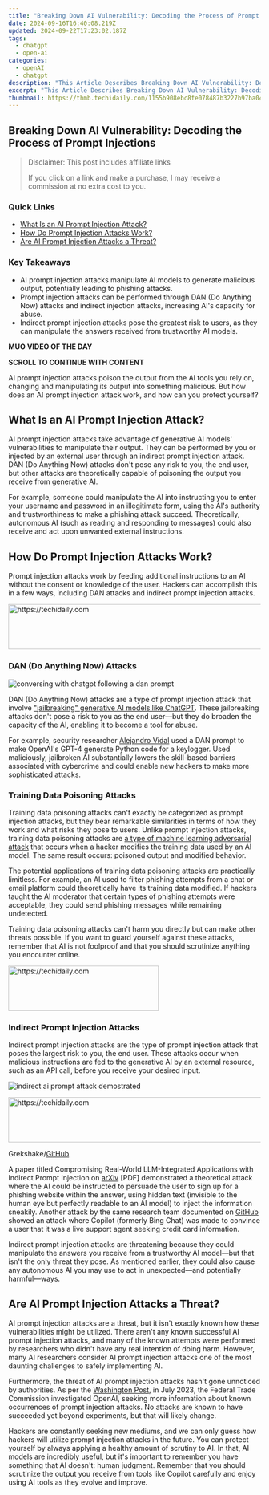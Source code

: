 ```yaml
---
title: "Breaking Down AI Vulnerability: Decoding the Process of Prompt Injections"
date: 2024-09-16T16:40:08.219Z
updated: 2024-09-22T17:23:02.187Z
tags:
  - chatgpt
  - open-ai
categories:
  - openAI
  - chatgpt
description: "This Article Describes Breaking Down AI Vulnerability: Decoding the Process of Prompt Injections"
excerpt: "This Article Describes Breaking Down AI Vulnerability: Decoding the Process of Prompt Injections"
thumbnail: https://thmb.techidaily.com/1155b908ebc8fe078487b3227b97ba044636fc4713be9d07ea00e7f8a9937936.jpeg
---
```


## Breaking Down AI Vulnerability: Decoding the Process of Prompt Injections

>  Disclaimer: This post includes affiliate links
>
>  If you click on a link and make a purchase, I may receive a commission at no extra cost to you.
>

### Quick Links

* [What Is an AI Prompt Injection Attack?](https://homestyler.sjv.io/y209g3)
* [How Do Prompt Injection Attacks Work?](https://turbotech.pxf.io/pyx4je)
* [Are AI Prompt Injection Attacks a Threat?](https://tinyland.pxf.io/org4ra)

### Key Takeaways

* AI prompt injection attacks manipulate AI models to generate malicious output, potentially leading to phishing attacks.
* Prompt injection attacks can be performed through DAN (Do Anything Now) attacks and indirect injection attacks, increasing AI's capacity for abuse.
* Indirect prompt injection attacks pose the greatest risk to users, as they can manipulate the answers received from trustworthy AI models.

**MUO VIDEO OF THE DAY**

**SCROLL TO CONTINUE WITH CONTENT**

 AI prompt injection attacks poison the output from the AI tools you rely on, changing and manipulating its output into something malicious. But how does an AI prompt injection attack work, and how can you protect yourself?

## What Is an AI Prompt Injection Attack?

 AI prompt injection attacks take advantage of generative AI models' vulnerabilities to manipulate their output. They can be performed by you or injected by an external user through an indirect prompt injection attack. DAN (Do Anything Now) attacks don't pose any risk to you, the end user, but other attacks are theoretically capable of poisoning the output you receive from generative AI.

 For example, someone could manipulate the AI into instructing you to enter your username and password in an illegitimate form, using the AI's authority and trustworthiness to make a phishing attack succeed. Theoretically, autonomous AI (such as reading and responding to messages) could also receive and act upon unwanted external instructions.

## How Do Prompt Injection Attacks Work?

 Prompt injection attacks work by feeding additional instructions to an AI without the consent or knowledge of the user. Hackers can accomplish this in a few ways, including DAN attacks and indirect prompt injection attacks.

<!-- affiliate ads begin -->
<a href="https://aligracehair.sjv.io/c/5597632/2080333/19272" target="_top" id="2080333">
  <img src="//a.impactradius-go.com/display-ad/19272-2080333" border="0" alt="https://techidaily.com" width="728" height="90"/>
</a>
<img height="0" width="0" src="https://aligracehair.sjv.io/i/5597632/2080333/19272" style="position:absolute;visibility:hidden;" border="0" />
<!-- affiliate ads end -->

### DAN (Do Anything Now) Attacks

![conversing with chatgpt following a dan prompt](https://static1.makeuseofimages.com/wordpress/wp-content/uploads/2023/11/conversing-with-chatgpt-following-a-dan-prompt.jpg)

 DAN (Do Anything Now) attacks are a type of prompt injection attack that involve ["jailbreaking" generative AI models like ChatGPT](https://www.makeuseof.com/openai-chatgpt-biggest-probelms/). These jailbreaking attacks don't pose a risk to you as the end user—but they do broaden the capacity of the AI, enabling it to become a tool for abuse.

 For example, security researcher [Alejandro Vidal](https://twitter.com/doblepensador/status/1635721485665837059) used a DAN prompt to make OpenAI's GPT-4 generate Python code for a keylogger. Used maliciously, jailbroken AI substantially lowers the skill-based barriers associated with cybercrime and could enable new hackers to make more sophisticated attacks.

### Training Data Poisoning Attacks

 Training data poisoning attacks can't exactly be categorized as prompt injection attacks, but they bear remarkable similarities in terms of how they work and what risks they pose to users. Unlike prompt injection attacks, training data poisoning attacks are [a type of machine learning adversarial attack](https://www.makeuseof.com/what-are-adversarial-attacks-machine-learning/) that occurs when a hacker modifies the training data used by an AI model. The same result occurs: poisoned output and modified behavior.

 The potential applications of training data poisoning attacks are practically limitless. For example, an AI used to filter phishing attempts from a chat or email platform could theoretically have its training data modified. If hackers taught the AI moderator that certain types of phishing attempts were acceptable, they could send phishing messages while remaining undetected.

 Training data poisoning attacks can't harm you directly but can make other threats possible. If you want to guard yourself against these attacks, remember that AI is not foolproof and that you should scrutinize anything you encounter online.

<!-- affiliate ads begin -->
<a href="https://aligracehair.sjv.io/c/5597632/1880956/19272" target="_top" id="1880956">
  <img src="//a.impactradius-go.com/display-ad/19272-1880956" border="0" alt="https://techidaily.com" width="300" height="90"/>
</a>
<img height="0" width="0" src="https://aligracehair.sjv.io/i/5597632/1880956/19272" style="position:absolute;visibility:hidden;" border="0" />
<!-- affiliate ads end -->

### Indirect Prompt Injection Attacks

 Indirect prompt injection attacks are the type of prompt injection attack that poses the largest risk to you, the end user. These attacks occur when malicious instructions are fed to the generative AI by an external resource, such as an API call, before you receive your desired input.

![indirect ai prompt attack demostrated](https://static1.makeuseofimages.com/wordpress/wp-content/uploads/2024/01/indirect-ai-prompt-attack-demostrated.png)

<!-- affiliate ads begin -->
<a href="https://bluettifr.pxf.io/c/5597632/2145082/17095" target="_top" id="2145082">
  <img src="//a.impactradius-go.com/display-ad/17095-2145082" border="0" alt="https://techidaily.com" width="728" height="90"/>
</a>
<img height="0" width="0" src="https://bluettifr.pxf.io/i/5597632/2145082/17095" style="position:absolute;visibility:hidden;" border="0" />
<!-- affiliate ads end -->

Grekshake/[GitHub](https://github.com/greshake)

 A paper titled Compromising Real-World LLM-Integrated Applications with Indirect Prompt Injection on [arXiv](https://arxiv.org/pdf/2302.12173.pdf) \[PDF\] demonstrated a theoretical attack where the AI could be instructed to persuade the user to sign up for a phishing website within the answer, using hidden text (invisible to the human eye but perfectly readable to an AI model) to inject the information sneakily. Another attack by the same research team documented on [GitHub](https://greshake.github.io/) showed an attack where Copilot (formerly Bing Chat) was made to convince a user that it was a live support agent seeking credit card information.

 Indirect prompt injection attacks are threatening because they could manipulate the answers you receive from a trustworthy AI model—but that isn't the only threat they pose. As mentioned earlier, they could also cause any autonomous AI you may use to act in unexpected—and potentially harmful—ways.

## Are AI Prompt Injection Attacks a Threat?

 AI prompt injection attacks are a threat, but it isn't exactly known how these vulnerabilities might be utilized. There aren't any known successful AI prompt injection attacks, and many of the known attempts were performed by researchers who didn't have any real intention of doing harm. However, many AI researchers consider AI prompt injection attacks one of the most daunting challenges to safely implementing AI.

 Furthermore, the threat of AI prompt injection attacks hasn't gone unnoticed by authorities. As per the [Washington Post](https://www.washingtonpost.com/technology/2023/07/13/ftc-openai-chatgpt-sam-altman-lina-khan/), in July 2023, the Federal Trade Commission investigated OpenAI, seeking more information about known occurrences of prompt injection attacks. No attacks are known to have succeeded yet beyond experiments, but that will likely change.

 Hackers are constantly seeking new mediums, and we can only guess how hackers will utilize prompt injection attacks in the future. You can protect yourself by always applying a healthy amount of scrutiny to AI. In that, AI models are incredibly useful, but it's important to remember you have something that AI doesn't: human judgment. Remember that you should scrutinize the output you receive from tools like Copilot carefully and enjoy using AI tools as they evolve and improve.

</article

<ins class="adsbygoogle"
     style="display:block"
     data-ad-format="autorelaxed"
     data-ad-client="ca-pub-7571918770474297"
     data-ad-slot="1223367746"></ins>

<ins class="adsbygoogle"
     style="display:block"
     data-ad-client="ca-pub-7571918770474297"
     data-ad-slot="8358498916"
     data-ad-format="auto"
     data-full-width-responsive="true"></ins>



